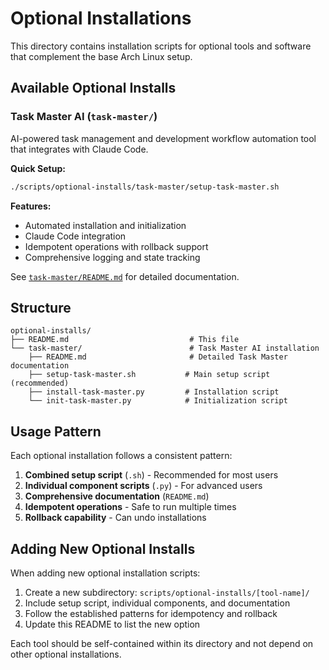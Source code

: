 # Optional Installations

This directory contains installation scripts for optional tools and software that complement the base Arch Linux setup.

## Available Optional Installs

### Task Master AI (`task-master/`)

AI-powered task management and development workflow automation tool that integrates with Claude Code.

**Quick Setup:**
```bash
./scripts/optional-installs/task-master/setup-task-master.sh
```

**Features:**
- Automated installation and initialization
- Claude Code integration
- Idempotent operations with rollback support
- Comprehensive logging and state tracking

See [`task-master/README.md`](task-master/README.md) for detailed documentation.

## Structure

```
optional-installs/
├── README.md                           # This file
└── task-master/                        # Task Master AI installation
    ├── README.md                       # Detailed Task Master documentation
    ├── setup-task-master.sh           # Main setup script (recommended)
    ├── install-task-master.py         # Installation script
    └── init-task-master.py            # Initialization script
```

## Usage Pattern

Each optional installation follows a consistent pattern:

1. **Combined setup script** (`.sh`) - Recommended for most users
2. **Individual component scripts** (`.py`) - For advanced users
3. **Comprehensive documentation** (`README.md`)
4. **Idempotent operations** - Safe to run multiple times
5. **Rollback capability** - Can undo installations

## Adding New Optional Installs

When adding new optional installation scripts:

1. Create a new subdirectory: `scripts/optional-installs/[tool-name]/`
2. Include setup script, individual components, and documentation
3. Follow the established patterns for idempotency and rollback
4. Update this README to list the new option

Each tool should be self-contained within its directory and not depend on other optional installations.